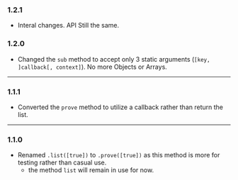 ### 1.2.1

* Interal changes. API Still the same.

### 1.2.0

* Changed the `sub` method to accept only 3 static arguments (`[key, ]callback[, context]`). No more Objects or Arrays.

---

### 1.1.1

* Converted the `prove` method to utilize a callback rather than return the list.

---

### 1.1.0

* Renamed `.list([true])` to `.prove([true])` as this method is more for testing rather than casual use.
    * the method `list` will remain in use for now.
